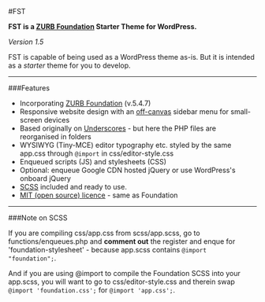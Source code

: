 #FST

**FST is a [ZURB Foundation](http://foundation.zurb.com) Starter Theme for WordPress.**

_Version 1.5_

FST is capable of being used as a WordPress theme as-is. But it is intended as a _starter_ theme for you to develop.

---

###Features

* Incorporating [ZURB Foundation](http://foundation.zurb.com) (v.5.4.7)
* Responsive website design with an [off-canvas](http://foundation.zurb.com/docs/components/offcanvas.html) sidebar menu for small-screen devices
* Based originally on [Underscores](http://underscores.me) - but here the PHP files are reorganised in folders
* WYSIWYG (Tiny-MCE) editor typography etc. styled by the same app.css through `@import` in css/editor-style.css
* Enqueued scripts (JS) and stylesheets (CSS)
* Optional: enqueue Google CDN hosted jQuery or use WordPress's onboard jQuery
* [SCSS](http://sass-lang.com) included and ready to use.
* [MIT (open source) licence](http://opensource.org/licenses/MIT) - same as Foundation

---

###Note on SCSS

If you are compiling css/app.css from scss/app.scss, go to functions/enqueues.php and **comment out** the register and enque for 'foundation-stylesheet' - because app.scss contains `@import "foundation";`.

And if you are using @import to compile the Foundation SCSS into your app.scss, you will want to go to css/editor-style.css and therein swap `@import 'foundation.css';` for `@import 'app.css';`.
